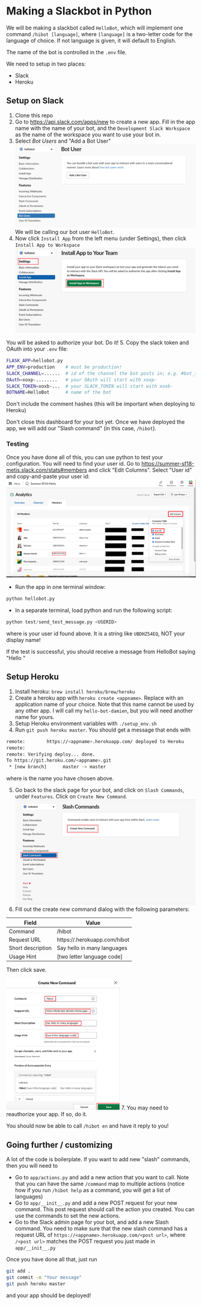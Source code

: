# Making a Slackbot in Python

We will be making a slackbot called `HelloBot`, which will implement one command `/hibot [language]`, where `[language]` is a two-letter code for the language of choice. If not language is given, it will default to English.

The name of the bot is controlled in the `.env` file.

We need to setup in two places:
* Slack
* Heroku

## Setup on Slack
1. Clone this repo
2. Go to https://api.slack.com/apps/new to create a new app. Fill in the app name with the name of your bot, and the `Development Slack Workspace` as the name of the workspace you want to use your bot in.
3. Select *Bot Users* and "Add a Bot User"
  ![Adding a bot user](images/tutorial/add_a_bot.png)
  We will be calling our bot user `HelloBot`.
4. Now click `Install App` from the left menu (under Settings), then click `Install App to Workspace`
  ![Installing the app](images/tutorial/install_app.png)

  You will be asked to authorize your bot. Do it!
5.  Copy the slack token and OAuth into your `.env` file:
```bash
FLASK_APP=hellobot.py
APP_ENV=production    # must be production!
SLACK_CHANNEL=......  # id of the channel the bot posts in; e.g. #bot_test (no quotes)
OAuth=xoxp-........   # your OAuth will start with xoxp-
SLACK_TOKEN=xoxb-...  # your SLACK_TOKEN will start with xoxb-
BOTNAME=HelloBot      # name of the bot
```
  Don't include the comment hashes (this will be important when deploying to Heroku)


Don't close this dashboard for your bot yet. Once we have deployed the app, we will add our "Slash command" (in this case, `/hibot`).

### Testing
Once you have done all of this, you can use python to test your configuration. You will need to find your user id. Go to https://summer-sf18-metis.slack.com/stats#members and click "Edit Columns". Select "User id" and copy-and-paste your user id:
  ![Getting user id](images/tutorial/get_user_id.png)

* Run the app in one terminal window:
```python
python hellobot.py
```
* In a separate terminal, load python and run the following script:
```python
python test/send_test_message.py <USERID>
```
where <USERID> is your user id found above. It is a string like `UBDHZ54EQ`, NOT your display name!

If the test is successful, you should receive a message from HelloBot saying "Hello <your display name>"

## Setup Heroku
1. Install heroku: `brew install heroku/brew/heroku`
2. Create a heroku app with `heroku create <appname>`. Replace <appname> with an application name of your choice. Note that this name cannot be used by any other app. I will call my `hello-bot-damien`, but you will need another name for yours.
3. Setup Heroku environment variables with `./setup_env.sh`
4. Run `git push heroku master`. You should get a message that ends with
```bash
remote:        https://<appname>.herokuapp.com/ deployed to Heroku
remote:
remote: Verifying deploy... done.
To https://git.heroku.com/<appname>.git
 * [new branch]      master -> master
```
  where <appname> is the name you have chosen above.

5. Go back to the slack page for your bot, and click on `Slash Commands`, under `Features`. Click on `Create New Command`.
  ![Adding a slash command](images/tutorial/add_slash_command.png)
6. Fill out the create new command dialog with the following parameters:


  | Field | Value |
  | --- | --- |
  | Command | /hibot |
  | Request URL | https://<appname>.herokuapp.com/hibot |
  | Short description | Say hello in many languages |
  | Usage Hint | [two letter language code] |

  Then click save.

  <img alt_text='Fill in create command' width='60%' src='images/tutorial/create_command_dialog.png' />
7. You may need to reauthorize your app. If so, do it.

You should now be able to call `/hibot en` and have it reply to you!

## Going further / customizing

A lot of the code is boilerplate. If you want to add new "slash" commands, then you will need to
* Go to `app/actions.py` and add a new action that you want to call. Note that you can have the same `/command` map to multiple actions (notice how if you run `/hibot help` as a command, you will get a list of languages)
* Go to `app/__init__.py` and add a new POST request for your new command. This post request should call the action you created. You can use the commands to set the new actions.
* Go to the Slack admin page for your bot, and add a new Slash command. You need to make sure that the new slash command has a request URL of `https://<appname>.herokuapp.com/<post url>`, where `/<post url>` matches the POST request you just made in `app/__init__.py`

Once you have done all that, just run
```bash
git add .
git commit -m "Your message"
git push heroku master
```
and your app should be deployed!
